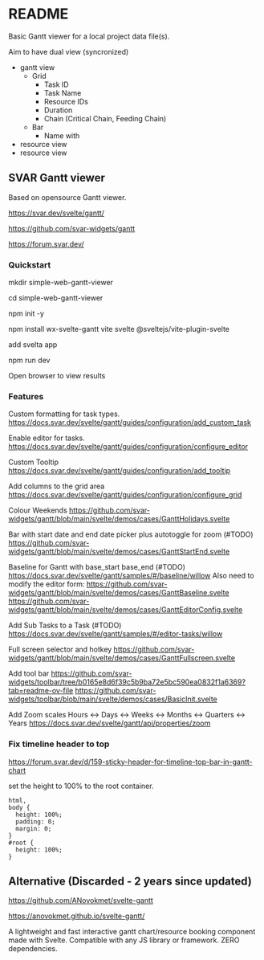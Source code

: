 # README

Basic Gantt viewer for a local project data file(s).

Aim to have dual view (syncronized)
- gantt view
  - Grid
    - Task ID
    - Task Name
    - Resource IDs
    - Duration
    - Chain (Critical Chain, Feeding Chain)
  - Bar
    - Name with
- resource view
- resource view

## SVAR Gantt viewer

Based on opensource Gantt viewer.

https://svar.dev/svelte/gantt/

https://github.com/svar-widgets/gantt

https://forum.svar.dev/

### Quickstart

mkdir simple-web-gantt-viewer

cd simple-web-gantt-viewer

npm init -y

npm install wx-svelte-gantt vite svelte @sveltejs/vite-plugin-svelte

add svelta app

npm run dev

Open browser to view results


### Features

Custom formatting for task types.
https://docs.svar.dev/svelte/gantt/guides/configuration/add_custom_task

Enable editor for tasks.
https://docs.svar.dev/svelte/gantt/guides/configuration/configure_editor

Custom Tooltip
https://docs.svar.dev/svelte/gantt/guides/configuration/add_tooltip

Add columns to the grid area
https://docs.svar.dev/svelte/gantt/guides/configuration/configure_grid

Colour Weekends
https://github.com/svar-widgets/gantt/blob/main/svelte/demos/cases/GanttHolidays.svelte

Bar with start date and end date picker plus autotoggle for zoom (#TODO)
https://github.com/svar-widgets/gantt/blob/main/svelte/demos/cases/GanttStartEnd.svelte

Baseline for Gantt with base_start base_end (#TODO)
https://docs.svar.dev/svelte/gantt/samples/#/baseline/willow
Also need to modify the editor form: https://github.com/svar-widgets/gantt/blob/main/svelte/demos/cases/GanttBaseline.svelte
https://github.com/svar-widgets/gantt/blob/main/svelte/demos/cases/GanttEditorConfig.svelte

Add Sub Tasks to a Task (#TODO)
https://docs.svar.dev/svelte/gantt/samples/#/editor-tasks/willow

Full screen selector and hotkey
https://github.com/svar-widgets/gantt/blob/main/svelte/demos/cases/GanttFullscreen.svelte


Add tool bar
https://github.com/svar-widgets/toolbar/tree/b0165e8d6f39c5b9ba72e5bc590ea0832f1a6369?tab=readme-ov-file
https://github.com/svar-widgets/toolbar/blob/main/svelte/demos/cases/BasicInit.svelte


Add Zoom scales Hours <-> Days <-> Weeks <-> Months <-> Quarters <-> Years
https://docs.svar.dev/svelte/gantt/api/properties/zoom



### Fix timeline header to top

https://forum.svar.dev/d/159-sticky-header-for-timeline-top-bar-in-gantt-chart

set the height to 100% to the root container.

```
html,
body {
  height: 100%;
  padding: 0;
  margin: 0;
}
#root {
  height: 100%;
}
```

## Alternative (Discarded - 2 years since updated)

https://github.com/ANovokmet/svelte-gantt

https://anovokmet.github.io/svelte-gantt/

A lightweight and fast interactive gantt chart/resource booking component made with Svelte. Compatible with any JS library or framework. ZERO dependencies.
